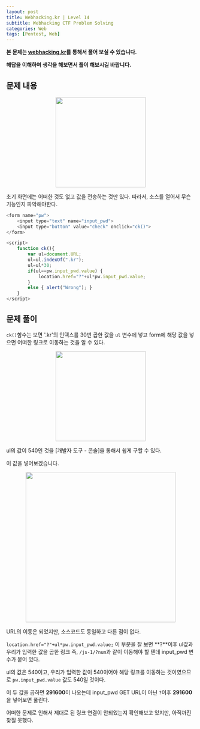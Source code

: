 ```yaml
---
layout: post
title: Webhacking.kr | Level 14
subtitle: Webhacking CTF Problem Solving
categories: Web
tags: [Pentest, Web]
---
```


**본 문제는 [webhacking.kr](https://webhacking.kr)를 통해서 풀어 보실 수 있습니다.**

**해답을 이해하며 생각을 해보면서 풀이 해보시길 바랍니다.**

## 문제 내용

<p align="center">
<img src ="https://user-images.githubusercontent.com/78135526/196601493-6463e5ad-a105-4afa-9e1d-fe0d9a7f13a2.jpg" width = 240> 
</p>

초기 화면에는 어떠한 것도 없고 값을 전송하는 것만 있다. 따라서, 소스를 열어서 무슨 기능인지 파악해야한다.

```javascript
<form name="pw">
    <input type="text" name="input_pwd">
    <input type="button" value="check" onclick="ck()">
</form>

<script>
    function ck(){
        var ul=document.URL;
        ul=ul.indexOf(".kr");
        ul=ul*30;
        if(ul==pw.input_pwd.value) { 
            location.href="?"+ul*pw.input_pwd.value; 
        }
        else { alert("Wrong"); }
    }
</script>
```

## 문제 풀이

`ck()`함수는 보면 '.kr'의 인덱스를 30번 곱한 값을 `ul` 변수에 넣고 form에 해당 값을 넣으면 어떠한 링크로 이동하는 것을 알 수 있다.

<p align="center">
<img src ="https://user-images.githubusercontent.com/78135526/196602557-8f2e9807-76eb-4c8e-ac46-6ed6864fb60b.jpg" width = 240> 
</p>

ul의 값이 540인 것을 [개발자 도구 - 콘솔]을 통해서 쉽게 구할 수 있다.

이 값을 넣어보겠습니다.

<p align="center">
<img src ="https://user-images.githubusercontent.com/78135526/196602679-ebb82e0a-5dae-4971-a71a-6694a9860c9a.jpg" width = 400> 
</p>

URL의 이동은 되었지만, 소스코드도 동일하고 다른 점이 없다.

`location.href="?"+ul*pw.input_pwd.value;` 이 부분을 잘 보면 **?**이후 ul값과 우리가 입력한 값을 곱한 링크 즉, `/js-1/?num`과 같이 이동해야 할 텐데 input_pwd 변수가 붙어 있다.

ul의 값은 540이고, 우리가 입력한 값이 540이어야 해당 링크를 이동하는 것이였으므로 `pw.input_pwd.value` 값도 540일 것이다.

이 두 값을 곱하면 **291600**이 나오는데 input_pwd GET URL이 아닌 `?`이후 **291600**을 넣어보면 풀린다.

어떠한 문제로 인해서 제대로 된 링크 연결이 안되었는지 확인해보고 있지만, 아직까진 찾질 못했다.